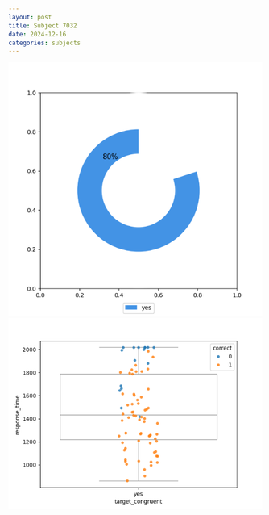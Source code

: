 ```yaml
---
layout: post
title: Subject 7032
date: 2024-12-16
categories: subjects
---
```


![](data/7032/run-5/7032_accuracy_target_congruence.png)
![](data/7032/run-5/7032_rt_congruence.png)
